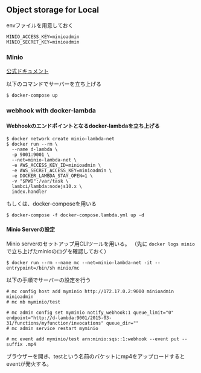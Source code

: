 ## Object storage for Local

envファイルを用意しておく

```
MINIO_ACCESS_KEY=minioadmin
MINIO_SECRET_KEY=minioadmin
```

### Minio

[公式ドキュメント](https://docs.min.io/)

以下のコマンドでサーバーを立ち上げる

```
$ docker-compose up
```

### webhook with docker-lambda
#### Webhookのエンドポイントとなるdocker-lambdaを立ち上げる

```
$ docker network create minio-lambda-net
$ docker run --rm \
  --name d-lambda \
  -p 9001:9001 \
  --net=minio-lambda-net \
  -e AWS_ACCESS_KEY_ID=minioadmin \
  -e AWS_SECRET_ACCESS_KEY=minioadmin \
  -e DOCKER_LAMBDA_STAY_OPEN=1 \
  -v "$PWD":/var/task \
  lambci/lambda:nodejs10.x \
  index.handler
```

もしくは、docker-composeを用いる

```
$ docker-compose -f docker-compose.lambda.yml up -d
```

#### Minio Serverの設定
Minio serverのセットアップ用CLIツールを用いる。
（先に ```docker logs minio``` で立ち上げたminioのログを確認しておく）

```
$ docker run --rm --name mc --net=minio-lambda-net -it --entrypoint=/bin/sh minio/mc
```

以下の手順でサーバーの設定を行う

```
# mc config host add myminio http://172.17.0.2:9000 minioadmin minioadmin
# mc mb myminio/test

# mc admin config set myminio notify_webhook:1 queue_limit="0"  endpoint="http://d-lambda:9001/2015-03-31/functions/myfunction/invocations" queue_dir=""
# mc admin service restart myminio

# mc event add myminio/test arn:minio:sqs::1:webhook --event put --suffix .mp4
```

ブラウザーを開き、testという名前のバケットにmp4をアップロードするとeventが発火する。